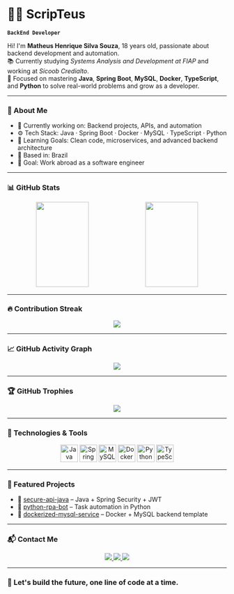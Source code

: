 # 🧑‍💻 ScripTeus

**`BackEnd Developer`**

Hi! I'm **Matheus Henrique Silva Souza**, 18 years old, passionate about backend development and automation.  
📚 Currently studying *Systems Analysis and Development at FIAP* and working at *Sicoob Credialto*.  
🚀 Focused on mastering **Java**, **Spring Boot**, **MySQL**, **Docker**, **TypeScript**, and **Python** to solve real-world problems and grow as a developer.

---

### 🧠 About Me
- 🔭 Currently working on: Backend projects, APIs, and automation
- ⚙️ Tech Stack: Java · Spring Boot · Docker · MySQL · TypeScript · Python
- 🎯 Learning Goals: Clean code, microservices, and advanced backend architecture
- 📍 Based in: Brazil
- 🏁 Goal: Work abroad as a software engineer

---

### 📊 GitHub Stats
<div align="center">
  <img width="49%" height="195px" src="https://github-readme-stats.vercel.app/api?username=scripteus&show_icons=true&count_private=true&hide_border=true&title_color=00bfbf&icon_color=00bfbf&text_color=c9d1d9&bg_color=0d1117" />
  <img width="49%" height="195px" src="https://github-readme-stats.vercel.app/api/top-langs/?username=scripteus&layout=compact&hide_border=true&title_color=00bfbf&text_color=00bfbf&bg_color=0d1117" />
</div>

---

### 🔥 Contribution Streak
<div align="center">
  <img src="https://streak-stats.demolab.com?user=scripteus&theme=tokyonight&hide_border=true" />
</div>

---

### 📈 GitHub Activity Graph
<div align="center">
  <img src="https://github-readme-activity-graph.vercel.app/graph?username=scripteus&theme=github-compact&hide_border=true" />
</div>

---

### 🏆 GitHub Trophies
<div align="center">
  <img src="https://github-profile-trophy.vercel.app/?username=scripteus&theme=onedark&no-frame=true&no-bg=true&margin-w=15&margin-h=15" />
</div>

---

### 🚀 Technologies & Tools
<div align="center">
  <!-- Languages & Frameworks -->
  <img src="https://cdn.jsdelivr.net/gh/devicons/devicon/icons/java/java-original.svg" height="40" alt="Java" />
  <img src="https://cdn.jsdelivr.net/gh/devicons/devicon/icons/spring/spring-original.svg" height="40" alt="Spring Boot" />
  <img src="https://cdn.jsdelivr.net/gh/devicons/devicon/icons/mysql/mysql-original.svg" height="40" alt="MySQL" />
  <img src="https://cdn.jsdelivr.net/gh/devicons/devicon/icons/docker/docker-original.svg" height="40" alt="Docker" />
  <img src="https://cdn.jsdelivr.net/gh/devicons/devicon/icons/python/python-original.svg" height="40" alt="Python" />
  <img src="https://cdn.jsdelivr.net/gh/devicons/devicon/icons/typescript/typescript-original.svg" height="40" alt="TypeScript" />
</div>

---

### 📌 Featured Projects
- 🔐 [secure-api-java](https://github.com/Scrip-Teus/secure-api-java) – Java + Spring Security + JWT
- 🤖 [python-rpa-bot](https://github.com/Scrip-Teus/python-rpa-bot) – Task automation in Python
- 🧪 [dockerized-mysql-service](https://github.com/Scrip-Teus/dockerized-mysql-service) – Docker + MySQL backend template

---

### 📬 Contact Me
<div align="center">
  <a href="mailto:scripteusdev@gmail.com">
    <img src="https://img.shields.io/badge/Gmail-D14836?style=for-the-badge&logo=gmail&logoColor=white">
  </a>
  <a href="https://www.linkedin.com/in/scripteus">
    <img src="https://img.shields.io/badge/LinkedIn-0077B5?style=for-the-badge&logo=linkedin&logoColor=white">
  </a>
  <a href="https://instagram.com/scripteus">
    <img src="https://img.shields.io/badge/Instagram-E4405F?style=for-the-badge&logo=instagram&logoColor=white">
  </a>
</div>

---

### 🏁 Let's build the future, one line of code at a time.
